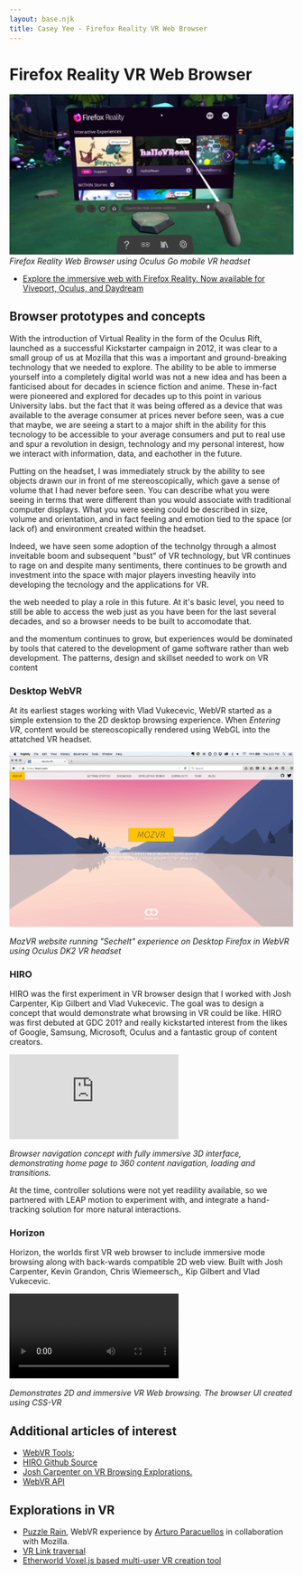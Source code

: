 ```yaml
---
layout: base.njk
title: Casey Yee - Firefox Reality VR Web Browser
---
```


# Firefox Reality VR Web Browser

![Firefox Reality Web Browser using Oculus Go mobile VR headset](/img/fxr-content.png)
*Firefox Reality Web Browser using Oculus Go mobile VR headset*

* [Explore the immersive web with Firefox Reality. Now available for Viveport, Oculus, and Daydream](https://blog.mozilla.org/blog/2018/09/18/firefox-reality-now-available/)

## Browser prototypes and concepts

With the introduction of Virtual Reality in the form of the Oculus Rift, launched as a successful Kickstarter campaign in 2012, it was clear to a small group of us at Mozilla that this was a important and ground-breaking technology that we needed to explore. The ability to be able to immerse yourself into a completely digital world was not a new idea and has been a fanticised about for decades in science fiction and anime. These in-fact were pioneered and explored for decades up to this point in various University labs. but the fact that it was being offered as a device that was available to the average consumer at prices never before seen, was a cue that maybe, we are seeing a start to a major shift in the ability for this tecnology to be accessible to your average consumers and put to real use and spur a revolution in design, technology and my personal interest, how we interact with information, data, and eachother in the future.

Putting on the headset, I was immediately struck by the ability to see objects drawn our in front of me stereoscopically, which gave a sense of volume that I had never before seen. You can describe what you were seeing in terms that were different than you would associate with traditional computer displays. What you were seeing could be described in size, volume and orientation, and in fact feeling and emotion tied to the space (or lack of) and environment created within the headset.

Indeed, we have seen some adoption of the technolgy through a almost inveitable boom and subsequent "bust" of VR technology, but VR continues to rage on and despite many sentiments, there continues to be growth and investment into the space with major players investing heavily into developing the tecnology and the applications for VR.

the web needed to play a role in this future.  At it's basic level, you need to still be able to access the web just as you have been for the last several decades, and so a browser needs to be built to accomodate that.

and the momentum continues to grow, but experiences would be dominated by tools that catered to the development of game software rather than web development.  The patterns, design and skillset needed to work on VR content

### Desktop WebVR

At its earliest stages working with Vlad Vukecevic, WebVR started as a simple extension to the 2D desktop browsing experience. When _Entering VR_, content would be stereoscopically rendered using WebGL into the attatched VR headset.

![Desktop WebVR on Firefox using Oculus DK2 VR headset](/img/desktop-vr.gif)

*MozVR website running "Sechelt" experience on Desktop Firefox in WebVR using Oculus DK2 VR headset*

### HIRO

HIRO was the first experiment in VR browser design that I worked with Josh Carpenter, Kip Gilbert and Vlad Vukecevic. The goal was to design a concept that would demonstrate what browsing in VR could be like. HIRO was first debuted at GDC 201? and really kickstarted interest from the likes of Google, Samsung, Microsoft, Oculus and a fantastic group of content creators.

<div class="video-wrapper">
  <iframe src="https://www.youtube.com/embed/KlZnKW2qVZ8" frameborder="0" allow="accelerometer; autoplay; encrypted-media; gyroscope; picture-in-picture" allowfullscreen></iframe>
</div>

*Browser navigation concept with fully immersive 3D interface, demonstrating home page to 360 content navigation, loading and transitions.*

At the time, controller solutions were not yet readility available, so we partnered with LEAP motion to experiment with, and integrate a hand-tracking solution for more natural interactions.

### Horizon

Horizon, the worlds first VR web browser to include immersive mode browsing along with back-wards compatible 2D web view. Built with Josh Carpenter, Kevin Grandon, Chris Wiemeersch,, Kip Gilbert and Vlad Vukecevic.

<div class="video-raw-wrapper">
  <video class="video-raw" preload controls>
    <source src="{{ "/img/horizon-browser.mp4" | url }}" />
  </video>
</div>

*Demonstrates 2D and immersive VR Web browsing. The browser UI created using CSS-VR*

## Additional articles of interest

* [WebVR Tools](../webvr-tools);
* [HIRO Github Source](https://github.com/MozillaReality/hiro)
* [Josh Carpenter on VR Browsing Explorations.](http://www.joshcarpenter.ca/vr-browsing-explorations)
* [WebVR API](../webvr-tools#webvr-api)

## Explorations in VR

* [Puzzle Rain](https://blog.mozvr.com/puzzle-rain/), WebVR experience by [Arturo Paracuellos](arturitu) in collaboration with Mozilla.
* [VR Link traversal](https://blog.mozvr.com/connecting-virtual-worlds-hyperlinks-in-webvr/)
* [Etherworld Voxel.js based multi-user VR creation tool](https://github.com/EtherWorld/EtherWorld/)


